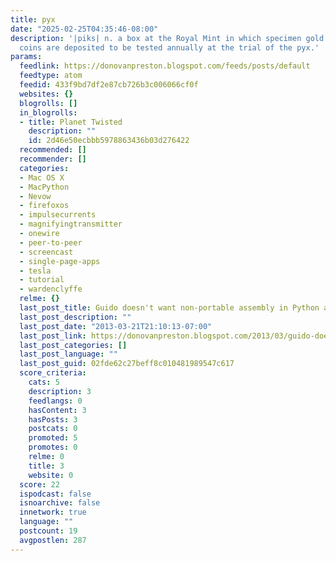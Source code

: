 ```yaml
---
title: pyx
date: "2025-02-25T04:35:46-08:00"
description: '|piks| n. a box at the Royal Mint in which specimen gold and silver
  coins are deposited to be tested annually at the trial of the pyx.'
params:
  feedlink: https://donovanpreston.blogspot.com/feeds/posts/default
  feedtype: atom
  feedid: 433f9bd7df2e87cb726b3c006066cf0f
  websites: {}
  blogrolls: []
  in_blogrolls:
  - title: Planet Twisted
    description: ""
    id: 2d46e50ecbbb5978863436b03d276422
  recommended: []
  recommender: []
  categories:
  - Mac OS X
  - MacPython
  - Nevow
  - firefoxos
  - impulsecurrents
  - magnifyingtransmitter
  - onewire
  - peer-to-peer
  - screencast
  - single-page-apps
  - tesla
  - tutorial
  - wardenclyffe
  relme: {}
  last_post_title: Guido doesn't want non-portable assembly in Python and it's understandable
  last_post_description: ""
  last_post_date: "2013-03-21T21:10:13-07:00"
  last_post_link: https://donovanpreston.blogspot.com/2013/03/guido-doesnt-want-non-portable-assembly.html
  last_post_categories: []
  last_post_language: ""
  last_post_guid: 02fde62c27beff8c010481989547c617
  score_criteria:
    cats: 5
    description: 3
    feedlangs: 0
    hasContent: 3
    hasPosts: 3
    postcats: 0
    promoted: 5
    promotes: 0
    relme: 0
    title: 3
    website: 0
  score: 22
  ispodcast: false
  isnoarchive: false
  innetwork: true
  language: ""
  postcount: 19
  avgpostlen: 287
---
```

